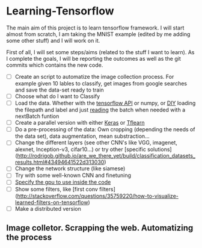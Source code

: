 # Learning-Tensorflow

The main aim of this project is to learn tensorflow framework. I will start almost from scratch, I am taking the MNIST example (edited by me adding some other stuff) and I will work on it.

First of all, I will set some steps/aims (related to the stuff I want to learn). As I complete the goals, I will be reporting the outcomes as well as the git commits which contains the new code.

- [ ] Create an script to automatize the image collection process. For example given 10 lables to classify, get images from google searches and save the data-set ready to train
- [ ] Choose what do I want to Classify
- [ ] Load the data. Whether with the [tensorflow API](https://www.tensorflow.org/programmers_guide/reading_data) or numpy, or [DIY](http://stackoverflow.com/questions/34340489/tensorflow-read-images-with-labels) loading the filepath and label and just [reading](http://stackoverflow.com/questions/39195113/how-to-load-multiple-images-in-a-numpy-array ) the batch when needed with a nextBatch funtion
- [ ] Create a parallel version with either [Keras](https://keras.io/) or [Tflearn](http://tflearn.org/)
- [ ] Do a pre-processing of the data: Own cropping (depending the needs of the data set), data augmentation, mean substraction...
- [ ] Change the different layers (see other CNN's like VGG, imagenet, alexnet, Inception-v3, cifar10...) or try other [specific solutions] (http://rodrigob.github.io/are_we_there_yet/build/classification_datasets_results.html#43494641522d313030)
- [ ] Change the network structure (like siamese)
- [ ] Try with some well-known CNN and finetuning
- [ ] [Specify the gpu to use inside the code](https://www.tensorflow.org/tutorials/using_gpu)
- [ ] Show some filters, like [first conv filters] (http://stackoverflow.com/questions/35759220/how-to-visualize-learned-filters-on-tensorflow)
- [ ] Make a distributed version

## Image colletor. Scrapping the web. Automatizing the process

